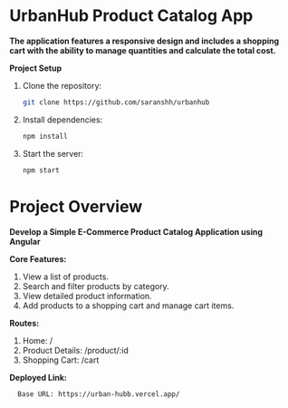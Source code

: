 # UrbanHub Product Catalog App

**The application features a responsive design and includes a shopping cart with the ability to manage quantities and calculate the total cost.**

**Project Setup**

1. Clone the repository:
   ```bash
   git clone https://github.com/saranshh/urbanhub
   ```
2. Install dependencies:
   ```bash
   npm install
   ```
3. Start the server:
   ```bash
   npm start
   ```

# Project Overview

**Develop a Simple E-Commerce Product Catalog Application using Angular**

**Core Features:**

1. View a list of products.
2. Search and filter products by category.
3. View detailed product information.
4. Add products to a shopping cart and manage cart items.

**Routes:**

1. Home: /
2. Product Details: /product/:id
3. Shopping Cart: /cart

**Deployed Link:**

```bash
  Base URL: https://urban-hubb.vercel.app/
```
